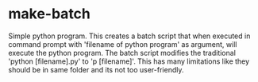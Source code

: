 # make-batch
Simple python program. This creates a batch script that when executed in command prompt with 'filename of python program' as argument, will execute the python program.
The batch script modifies the traditional 'python [filename].py' to 'p [filename]'.
This has many limitations like they should be in same folder and its not too user-friendly.
